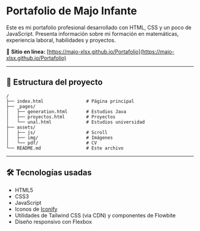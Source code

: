 # Portafolio de Majo Infante

Este es mi portafolio profesional desarrollado con HTML, CSS y un poco de JavaScript. Presenta información sobre mi formación en matemáticas, experiencia laboral, habilidades y proyectos.

🔗 **Sitio en línea:** [https://majo-xlsx.github.io/Portafolio](https://majo-xlsx.github.io/Portafolio)

---

## 📁 Estructura del proyecto

```
/
├── index.html                # Página principal
├── _pages/
│   ├── generation.html       # Estudios Java
│   ├── proyectos.html        # Proyectos
│   └── unal.html             # Estudios universidad
├── assets/
│   ├── js/                   # Scroll
│   ├── img/                  # Imágenes
│   └── pdf/                  # CV
└── README.md                 # Este archivo
```

---

## 🛠 Tecnologías usadas

- HTML5  
- CSS3  
- JavaScript  
- Iconos de [Iconify](https://icon-sets.iconify.design/)  
- Utilidades de Tailwind CSS (via CDN) y componentes de Flowbite  
- Diseño responsivo con Flexbox